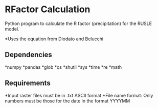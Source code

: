 # RFactor Calculation 

Python program to calculate the R factor (precipitation) for the RUSLE model. 

*Uses the equation from Diodato and Belucchi 


## Dependencies 

*numpy 
*pandas
*glob
*os
*shutil 
*sys
*time
*re
*math

## Requirements 

*Input raster files must be in .txt ASCII format 
*File name format: Only numbers must be those for the date in the format YYYYMM